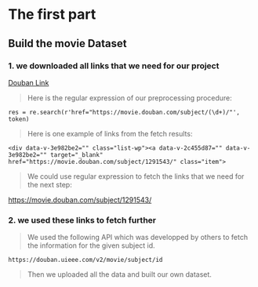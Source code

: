# The first part
## Build the movie Dataset
### 1. we downloaded all links that we need for our project

[Douban Link](https://movie.douban.com/)

> Here is the regular expression of our preprocessing procedure:

`res = re.search(r'href="https://movie.douban.com/subject/(\d+)/"', token)`


> Here is one example of links from the fetch results:

`<div data-v-3e982be2="" class="list-wp"><a data-v-2c455d87="" data-v-3e982be2="" target="_blank" href="https://movie.douban.com/subject/1291543/" class="item">`


> We could use regular expression to fetch the links that we need for the next step:

https://movie.douban.com/subject/1291543/

### 2. we used these links to fetch further

> We used the following API which was developped by others to fetch the information for the given subject id.

`https://douban.uieee.com/v2/movie/subject/id`

> Then we uploaded all the data and built our own dataset.
